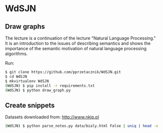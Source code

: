 WdSJN
================

## Draw graphs

The lecture is a continuation of the lecture "Natural Language Processing." It is an introduction to the issues of describing semantics and shows the importance of the semantic motivation of natural language processing algorithms.

Run:
```Bash
$ git clone https://github.com/pprzetacznik/WdSJN.git
$ cd WdSJN
$ mkvirtualenv WdSJN
(WdSJN) $ pip install -r requirements.txt
(WdSJN) $ python draw_graph.py
```

## Create snippets

Datasets downloaded from: http://www.nkjp.pl

```Bash
(WdSJN) $ python parse_notes.py data/bialy.html False | uniq | head -n 100
```
